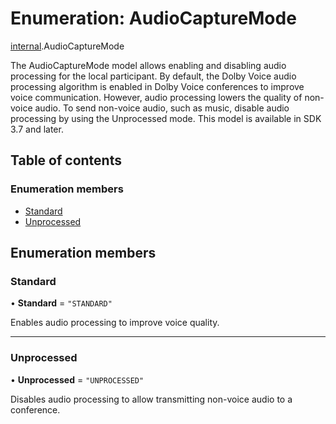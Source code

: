 # Enumeration: AudioCaptureMode

[internal](../modules/internal.md).AudioCaptureMode

The AudioCaptureMode model allows enabling and disabling audio processing for the local participant.
By default, the Dolby Voice audio processing algorithm is enabled in Dolby Voice conferences to improve voice communication.
However, audio processing lowers the quality of non-voice audio. To send non-voice audio, such as music, disable audio processing by using the Unprocessed mode.
This model is available in SDK 3.7 and later.

## Table of contents

### Enumeration members

- [Standard](internal.AudioCaptureMode.md#standard)
- [Unprocessed](internal.AudioCaptureMode.md#unprocessed)

## Enumeration members

### Standard

• **Standard** = `"STANDARD"`

Enables audio processing to improve voice quality.

___

### Unprocessed

• **Unprocessed** = `"UNPROCESSED"`

Disables audio processing to allow transmitting non-voice audio to a conference.
